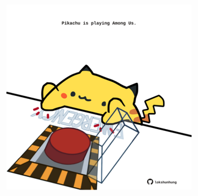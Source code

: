 <!-- built at 29/08/2023, 10:00:45 UTC -->
<p align="center">
  <img width="500" height="500" src="./ReadmeImage.svg">
</p>
